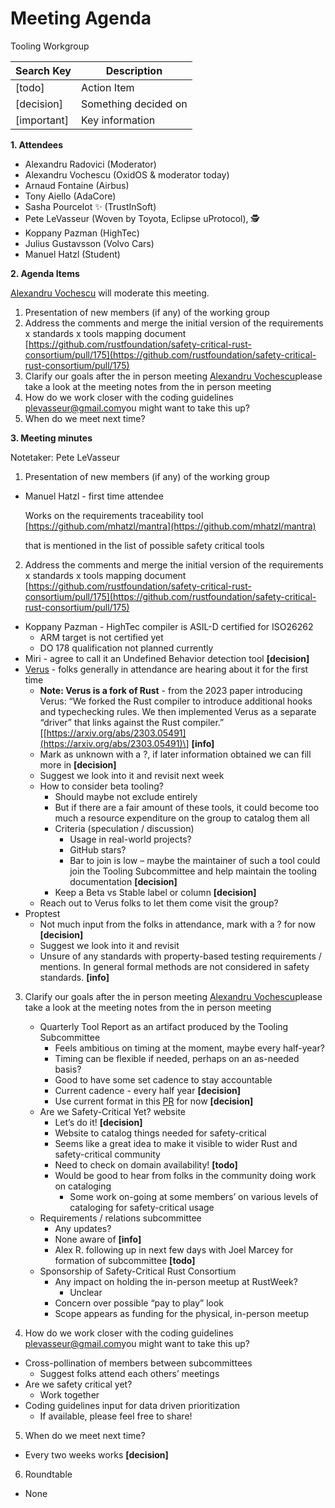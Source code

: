 # Meeting Agenda

Tooling Workgroup

| Search Key  | Description          |
|-------------|----------------------|
| [todo]      | Action Item          |
| [decision]  | Something decided on |
| [important] | Key information      |

**1\. Attendees**

* Alexandru Radovici (Moderator)  
* Alexandru Vochescu (OxidOS & moderator today)  
* Arnaud Fontaine (Airbus)  
* Tony Aiello (AdaCore)  
* Sasha Pourcelot ✨ (TrustInSoft)  
* Pete LeVasseur (Woven by Toyota, Eclipse uProtocol), 🕵️  
* Koppany Pazman (HighTec)  
* Julius Gustavsson (Volvo Cars)  
* Manuel Hatzl (Student)  

**2\. Agenda Items**

[Alexandru Vochescu](mailto:alexandru.vochescu@oxidos.io) will moderate this meeting.

1. Presentation of new members (if any) of the working group  
2. Address the comments and merge the initial version of the requirements x standards x tools mapping  document [https://github.com/rustfoundation/safety-critical-rust-consortium/pull/175](https://github.com/rustfoundation/safety-critical-rust-consortium/pull/175)  
3. Clarify our goals after the in person meeting [Alexandru Vochescu](mailto:alexandru.vochescu@oxidos.io)please take a look at the meeting notes from the in person meeting  
4. How do we work closer with the coding guidelines [plevasseur@gmail.com](mailto:plevasseur@gmail.com)you might want to take this up?  
5. When do we meet next time?

**3\. Meeting minutes**

Notetaker: Pete LeVasseur

1. Presentation of new members (if any) of the working group  
* Manuel Hatzl \- first time attendee

  Works on the requirements traceability tool [https://github.com/mhatzl/mantra](https://github.com/mhatzl/mantra)

  that is mentioned in the list of possible safety critical tools

2. Address the comments and merge the initial version of the requirements x standards x tools mapping  document [https://github.com/rustfoundation/safety-critical-rust-consortium/pull/175](https://github.com/rustfoundation/safety-critical-rust-consortium/pull/175)  
* Koppany Pazman \- HighTec compiler is ASIL-D certified for ISO26262  
  * ARM target is not certified yet  
  * DO 178 qualification not planned currently  
* Miri \- agree to call it an Undefined Behavior detection tool **\[decision\]**  
* [Verus](https://github.com/verus-lang/verus) \- folks generally in attendance are hearing about it for the first time  
  * **Note: Verus is a fork of Rust** \- from the 2023 paper introducing Verus: “We forked the Rust compiler to introduce additional hooks and typechecking rules. We then implemented Verus as a separate “driver” that links against the Rust compiler.” \[[https://arxiv.org/abs/2303.05491](https://arxiv.org/abs/2303.05491)\] **\[info\]**  
  * Mark as unknown with a ?, if later information obtained we can fill more in **\[decision\]**  
  * Suggest we look into it and revisit next week  
  * How to consider beta tooling?  
    * Should maybe not exclude entirely  
    * But if there are a fair amount of these tools, it could become too much a resource expenditure on the group to catalog them all  
    * Criteria (speculation / discussion)  
      * Usage in real-world projects?  
      * GitHub stars?  
      * Bar to join is low – maybe the maintainer of such a tool could join the Tooling Subcommittee and help maintain the tooling documentation **\[decision\]**  
    * Keep a Beta vs Stable label or column **\[decision\]**  
  * Reach out to Verus folks to let them come visit the group?  
* Proptest  
  * Not much input from the folks in attendance, mark with a ? for now **\[decision\]**  
  * Suggest we look into it and revisit  
  * Unsure of any standards with property-based testing requirements / mentions. In general formal methods are not considered in safety standards. **\[info\]**

3. Clarify our goals after the in person meeting [Alexandru Vochescu](mailto:alexandru.vochescu@oxidos.io)please take a look at the meeting notes from the in person meeting  
   * Quarterly Tool Report as an artifact produced by the Tooling Subcommittee  
     * Feels ambitious on timing at the moment, maybe every half-year?  
     * Timing can be flexible if needed, perhaps on an as-needed basis?  
     * Good to have some set cadence to stay accountable  
     * Current cadence \- every half year **\[decision\]**  
     * Use current format in this [PR](https://github.com/rustfoundation/safety-critical-rust-consortium/pull/175) for now **\[decision\]**  
   * Are we Safety-Critical Yet? website  
     * Let’s do it\! **\[decision\]**  
     * Website to catalog things needed for safety-critical  
     * Seems like a great idea to make it visible to wider Rust and safety-critical community  
     * Need to check on domain availability\! **\[todo\]**  
     * Would be good to hear from folks in the community doing work on cataloging  
       * Some work on-going at some members’ on various levels of cataloging for safety-critical usage  
   * Requirements / relations subcommittee  
     * Any updates?  
     * None aware of **\[info\]**  
     * Alex R. following up in next few days with Joel Marcey for formation of subcommittee **\[todo\]**  
   * Sponsorship of Safety-Critical Rust Consortium  
     * Any impact on holding the in-person meetup at RustWeek?  
       * Unclear  
     * Concern over possible “pay to play” look  
     * Scope appears as funding for the physical, in-person meetup

4. How do we work closer with the coding guidelines [plevasseur@gmail.com](mailto:plevasseur@gmail.com)you might want to take this up?  
* Cross-pollination of members between subcommittees  
  * Suggest folks attend each others’ meetings  
* Are we safety critical yet?  
  * Work together  
* Coding guidelines input for data driven prioritization  
  * If available, please feel free to share\!

5. When do we meet next time?  
* Every two weeks works **\[decision\]**

6. Roundtable  
* None
